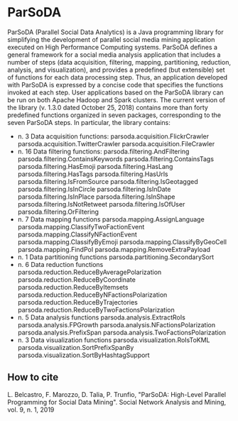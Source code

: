 # ParSoDA
ParSoDA (Parallel Social Data Analytics) is a Java programming library for simplifying the development of parallel social media mining application executed on High Performance Computing systems. ParSoDA defines a general framework for a social media analysis application that includes a number of steps (data acquisition, filtering, mapping, partitioning, reduction, analysis, and visualization), and provides a predefined (but extensible) set of functions for each data processing step. Thus, an application developed with ParSoDA is expressed by a concise code that specifies the functions invoked at each step. User applications based on the ParSoDA library can be run on both Apache Hadoop and Spark clusters. The current version of the library (v. 1.3.0 dated October 25, 2018) contains more than forty predefined functions organized in seven packages, corresponding to the seven ParSoDA steps. In particular, the library contains: 
- n. 3 Data acquisition functions:
    parsoda.acquisition.FlickrCrawler
    parsoda.acquisition.TwitterCrawler
    parsoda.acquisition.FileCrawler
- n. 16 Data filtering functions:
    parsoda.filtering.AndFiltering
    parsoda.filtering.ContainsKeywords
    parsoda.filtering.ContainsTags
    parsoda.filtering.HasEmoji
    parsoda.filtering.HasLang
    parsoda.filtering.HasTags
    parsoda.filtering.HasUrls
    parsoda.filtering.IsFromSource
    parsoda.filtering.IsGeotagged
    parsoda.filtering.IsInCircle
    parsoda.filtering.IsInDate
    parsoda.filtering.IsInPlace
    parsoda.filtering.IsInShape
    parsoda.filtering.IsNotRetweet
    parsoda.filtering.IsOfUser
    parsoda.filtering.OrFiltering
- n. 7 Data mapping functions
    parsoda.mapping.AssignLanguage
    parsoda.mapping.ClassifyTwoFactionEvent
    parsoda.mapping.ClassifyNFactionEvent
    parsoda.mapping.ClassifyByEmoji
    parsoda.mapping.ClassifyByGeoCell
    parsoda.mapping.FindPoI
    parsoda.mapping.RemoveExtraPayload
- n. 1 Data partitioning functions
    parsoda.partitioning.SecondarySort
- n. 6 Data reduction functions
    parsoda.reduction.ReduceByAveragePolarization
    parsoda.reduction.ReduceByCoordinate
    parsoda.reduction.ReduceByItemsets
    parsoda.reduction.ReduceByNFactionsPolarization
    parsoda.reduction.ReduceByTrajectories
    parsoda.reduction.ReduceByTwoFactionsPolarization 
- n. 5 Data analysis functions
    parsoda.analysis.ExtractRoIs
    parsoda.analysis.FPGrowth
    parsoda.analysis.NFactionsPolarization
    parsoda.analysis.PrefixSpan
    parsoda.analysis.TwoFactionsPolarization
- n. 3 Data visualization functions
    parsoda.visualization.RoIsToKML
    parsoda.visualization.SortPrefixSpanBy
    parsoda.visualization.SortByHashtagSupport

## How to cite
L. Belcastro, F. Marozzo, D. Talia, P. Trunfio, "ParSoDA: High-Level Parallel Programming for Social Data Mining". Social Network Analysis and Mining, vol. 9, n. 1, 2019

